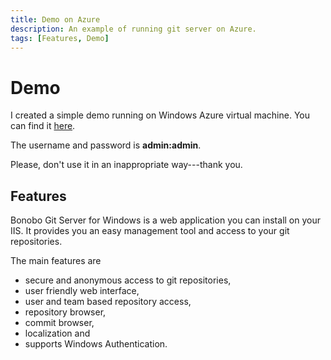 ```yaml
---
title: Demo on Azure
description: An example of running git server on Azure.
tags: [Features, Demo]
---
```


Demo
===================================

I created a simple demo running on Windows Azure virtual machine. You can find it [here](http://bonobo-git-server.cloudapp.net/).

The username and password is **admin:admin**. 

Please, don't use it in an inappropriate way---thank you.




Features
---------------------------

Bonobo Git Server for Windows is a web application you can install on your IIS. It provides you an easy management tool and access to your git repositories.

The main features are

* secure and anonymous access to git repositories,
* user friendly web interface,
* user and team based repository access,
* repository browser,
* commit browser,
* localization and
* supports Windows Authentication.
